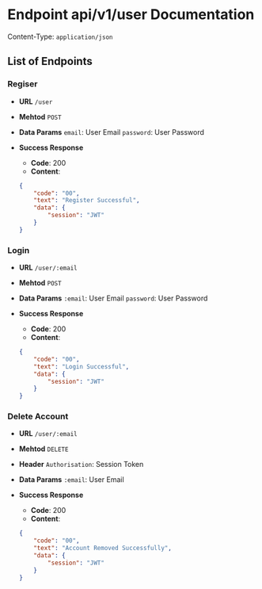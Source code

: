# Endpoint api/v1/user Documentation

Content-Type: `application/json`

## List of Endpoints

### Regiser

* **URL**
`/user`

* **Mehtod**
`POST`

* **Data Params**
`email`: User Email
`password`: User Password

* **Success Response**
    * **Code**: 200
    * **Content**:
    ```json
    {
        "code": "00",
        "text": "Register Successful",
        "data": {
            "session": "JWT"
        }
    }
    ```

### Login

* **URL**
`/user/:email`

* **Mehtod**
`POST`

* **Data Params**
`:email`: User Email
`password`: User Password

* **Success Response**
    * **Code**: 200
    * **Content**:
    ```json
    {
        "code": "00",
        "text": "Login Successful",
        "data": {
            "session": "JWT"
        }
    }
    ```

### Delete Account

* **URL**
`/user/:email`

* **Mehtod**
`DELETE`

* **Header**
`Authorisation`: Session Token

* **Data Params**
`:email`: User Email

* **Success Response**
    * **Code**: 200
    * **Content**:
    ```json
    {
        "code": "00",
        "text": "Account Removed Successfully",
        "data": {
            "session": "JWT"
        }
    }
    ```
